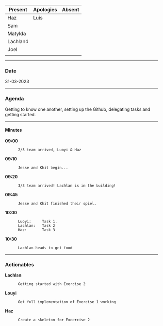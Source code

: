 

| Present  | Apologies | Absent |
| ------------- | ------------- | ------------- |
| Haz  | Luis |    |
| Sam  |   |   |
| Matylda  |    |   |
| Lachland  |    |    |
| Joel |    |   |
|   |   |   |
___
### Date 

31-03-2023
___
### Agenda
Getting to know one another, setting up the Github, delegating tasks and getting started. 
___
#### Minutes

        
**09:00**  
          
          2/3 team arrived, Luoyi & Haz
          
**09:10**  
          
          Jesse and Khit begin...
          
**09:20**  
          
          3/3 team arrived! Lachlan is in the building!
          
**09:45**  
          
          Jesse and Khit finished their spiel.  

**10:00**   

          Luoyi:     Task 1.  
          Lachlan:   Task 2 
          Haz:       Task 3
          
**10:30**   

          Lachlan heads to get food
          
          
___
### Actionables

**Lachlan**  
          
          Getting started with Exercise 2
          
**Louyi**  
          
          Get full implementation of Exercise 1 working
          
**Haz**  
          
          Create a skeleton for Excercise 2
          
        
